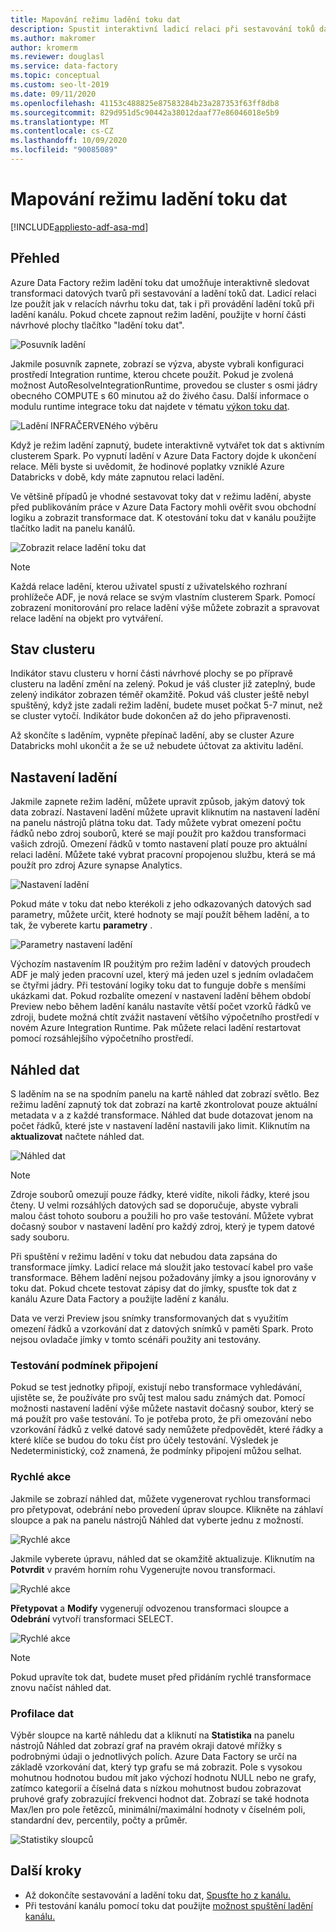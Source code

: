 ```yaml
---
title: Mapování režimu ladění toku dat
description: Spustit interaktivní ladicí relaci při sestavování toků dat
ms.author: makromer
author: kromerm
ms.reviewer: douglasl
ms.service: data-factory
ms.topic: conceptual
ms.custom: seo-lt-2019
ms.date: 09/11/2020
ms.openlocfilehash: 41153c488825e87583284b23a287353f63ff8db8
ms.sourcegitcommit: 829d951d5c90442a38012daaf77e86046018e5b9
ms.translationtype: MT
ms.contentlocale: cs-CZ
ms.lasthandoff: 10/09/2020
ms.locfileid: "90085089"
---
```

# <a name="mapping-data-flow-debug-mode"></a>Mapování režimu ladění toku dat

[!INCLUDE[appliesto-adf-asa-md](includes/appliesto-adf-asa-md.md)]

## <a name="overview"></a>Přehled

Azure Data Factory režim ladění toku dat umožňuje interaktivně sledovat transformaci datových tvarů při sestavování a ladění toků dat. Ladicí relaci lze použít jak v relacích návrhu toku dat, tak i při provádění ladění toků při ladění kanálu. Pokud chcete zapnout režim ladění, použijte v horní části návrhové plochy tlačítko "ladění toku dat".

![Posuvník ladění](media/data-flow/debugbutton.png "Posuvník ladění")

Jakmile posuvník zapnete, zobrazí se výzva, abyste vybrali konfiguraci prostředí Integration runtime, kterou chcete použít. Pokud je zvolená možnost AutoResolveIntegrationRuntime, provedou se cluster s osmi jádry obecného COMPUTE s 60 minutou až do živého času. Další informace o modulu runtime integrace toku dat najdete v tématu [výkon toku dat](concepts-data-flow-performance.md#ir).

![Ladění INFRAČERVENého výběru](media/data-flow/debugbutton2.png "Ladění INFRAČERVENého výběru")

Když je režim ladění zapnutý, budete interaktivně vytvářet tok dat s aktivním clusterem Spark. Po vypnutí ladění v Azure Data Factory dojde k ukončení relace. Měli byste si uvědomit, že hodinové poplatky vzniklé Azure Databricks v době, kdy máte zapnutou relaci ladění.

Ve většině případů je vhodné sestavovat toky dat v režimu ladění, abyste před publikováním práce v Azure Data Factory mohli ověřit svou obchodní logiku a zobrazit transformace dat. K otestování toku dat v kanálu použijte tlačítko ladit na panelu kanálů.

![Zobrazit relace ladění toku dat](media/iterative-development-debugging/view-dataflow-debug-sessions.png)

> [!NOTE]
> Každá relace ladění, kterou uživatel spustí z uživatelského rozhraní prohlížeče ADF, je nová relace se svým vlastním clusterem Spark. Pomocí zobrazení monitorování pro relace ladění výše můžete zobrazit a spravovat relace ladění na objekt pro vytváření.

## <a name="cluster-status"></a>Stav clusteru

Indikátor stavu clusteru v horní části návrhové plochy se po přípravě clusteru na ladění změní na zelený. Pokud je váš cluster již zateplný, bude zelený indikátor zobrazen téměř okamžitě. Pokud váš cluster ještě nebyl spuštěný, když jste zadali režim ladění, budete muset počkat 5-7 minut, než se cluster vytočí. Indikátor bude dokončen až do jeho připravenosti.

Až skončíte s laděním, vypněte přepínač ladění, aby se cluster Azure Databricks mohl ukončit a že se už nebudete účtovat za aktivitu ladění.

## <a name="debug-settings"></a>Nastavení ladění

Jakmile zapnete režim ladění, můžete upravit způsob, jakým datový tok data zobrazí. Nastavení ladění můžete upravit kliknutím na nastavení ladění na panelu nástrojů plátna toku dat. Tady můžete vybrat omezení počtu řádků nebo zdroj souborů, které se mají použít pro každou transformaci vašich zdrojů. Omezení řádků v tomto nastavení platí pouze pro aktuální relaci ladění. Můžete také vybrat pracovní propojenou službu, která se má použít pro zdroj Azure synapse Analytics. 

![Nastavení ladění](media/data-flow/debug-settings.png "Nastavení ladění")

Pokud máte v toku dat nebo kterékoli z jeho odkazovaných datových sad parametry, můžete určit, které hodnoty se mají použít během ladění, a to tak, že vyberete kartu **parametry** .

![Parametry nastavení ladění](media/data-flow/debug-settings2.png "Parametry nastavení ladění")

Výchozím nastavením IR použitým pro režim ladění v datových proudech ADF je malý jeden pracovní uzel, který má jeden uzel s jedním ovladačem se čtyřmi jádry. Při testování logiky toku dat to funguje dobře s menšími ukázkami dat. Pokud rozbalíte omezení v nastavení ladění během období Preview nebo během ladění kanálu nastavíte větší počet vzorků řádků ve zdroji, budete možná chtít zvážit nastavení většího výpočetního prostředí v novém Azure Integration Runtime. Pak můžete relaci ladění restartovat pomocí rozsáhlejšího výpočetního prostředí.

## <a name="data-preview"></a>Náhled dat

S laděním na se na spodním panelu na kartě náhled dat zobrazí světlo. Bez režimu ladění zapnutý tok dat zobrazí na kartě zkontrolovat pouze aktuální metadata v a z každé transformace. Náhled dat bude dotazovat jenom na počet řádků, které jste v nastavení ladění nastavili jako limit. Kliknutím na **aktualizovat** načtete náhled dat.

![Náhled dat](media/data-flow/datapreview.png "Náhled dat")

> [!NOTE]
> Zdroje souborů omezují pouze řádky, které vidíte, nikoli řádky, které jsou čteny. U velmi rozsáhlých datových sad se doporučuje, abyste vybrali malou část tohoto souboru a použili ho pro vaše testování. Můžete vybrat dočasný soubor v nastavení ladění pro každý zdroj, který je typem datové sady souboru.

Při spuštění v režimu ladění v toku dat nebudou data zapsána do transformace jímky. Ladicí relace má sloužit jako testovací kabel pro vaše transformace. Během ladění nejsou požadovány jímky a jsou ignorovány v toku dat. Pokud chcete testovat zápisy dat do jímky, spusťte tok dat z kanálu Azure Data Factory a použijte ladění z kanálu.

Data ve verzi Preview jsou snímky transformovaných dat s využitím omezení řádků a vzorkování dat z datových snímků v paměti Spark. Proto nejsou ovladače jímky v tomto scénáři použity ani testovány.

### <a name="testing-join-conditions"></a>Testování podmínek připojení

Pokud se test jednotky připojí, existují nebo transformace vyhledávání, ujistěte se, že používáte pro svůj test malou sadu známých dat. Pomocí možnosti nastavení ladění výše můžete nastavit dočasný soubor, který se má použít pro vaše testování. To je potřeba proto, že při omezování nebo vzorkování řádků z velké datové sady nemůžete předpovědět, které řádky a které klíče se budou do toku číst pro účely testování. Výsledek je Nedeterministický, což znamená, že podmínky připojení můžou selhat.

### <a name="quick-actions"></a>Rychlé akce

Jakmile se zobrazí náhled dat, můžete vygenerovat rychlou transformaci pro přetypovat, odebrání nebo provedení úprav sloupce. Klikněte na záhlaví sloupce a pak na panelu nástrojů Náhled dat vyberte jednu z možností.

![Rychlé akce](media/data-flow/quick-actions1.png "Rychlé akce")

Jakmile vyberete úpravu, náhled dat se okamžitě aktualizuje. Kliknutím na **Potvrdit** v pravém horním rohu Vygenerujte novou transformaci.

![Rychlé akce](media/data-flow/quick-actions2.png "Rychlé akce")

**Přetypovat** a **Modify** vygenerují odvozenou transformaci sloupce a **Odebrání** vytvoří transformaci SELECT.

![Rychlé akce](media/data-flow/quick-actions3.png "Rychlé akce")

> [!NOTE]
> Pokud upravíte tok dat, budete muset před přidáním rychlé transformace znovu načíst náhled dat.

### <a name="data-profiling"></a>Profilace dat

Výběr sloupce na kartě náhledu dat a kliknutí na **Statistika** na panelu nástrojů Náhled dat zobrazí graf na pravém okraji datové mřížky s podrobnými údaji o jednotlivých polích. Azure Data Factory se určí na základě vzorkování dat, který typ grafu se má zobrazit. Pole s vysokou mohutnou hodnotou budou mít jako výchozí hodnotu NULL nebo ne grafy, zatímco kategorií a číselná data s nízkou mohutnost budou zobrazovat pruhové grafy zobrazující frekvenci hodnot dat. Zobrazí se také hodnota Max/len pro pole řetězců, minimální/maximální hodnoty v číselném poli, standardní dev, percentily, počty a průměr.

![Statistiky sloupců](media/data-flow/stats.png "Statistiky sloupců")

## <a name="next-steps"></a>Další kroky

* Až dokončíte sestavování a ladění toku dat, [Spusťte ho z kanálu.](control-flow-execute-data-flow-activity.md)
* Při testování kanálu pomocí toku dat použijte [možnost spuštění ladění kanálu.](iterative-development-debugging.md)
